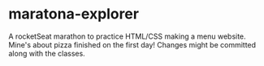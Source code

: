 # maratona-explorer

A rocketSeat marathon to practice HTML/CSS making a menu website. Mine's about pizza finished on the first day! Changes might be committed along with the classes.
